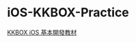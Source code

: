 # iOS-KKBOX-Practice

[KKBOX iOS 基本開發教材](https://zonble.gitbooks.io/kkbox-ios-dev/content/index.html)
